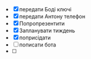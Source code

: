 - [x] передати Боді ключі
 - [x] передати Антону телефон
 - [x] Попропрезентити
 - [x] Запланувати тиждень
 - [x] поприсідати 
 - [ ] пописати бота
 - [ ] 